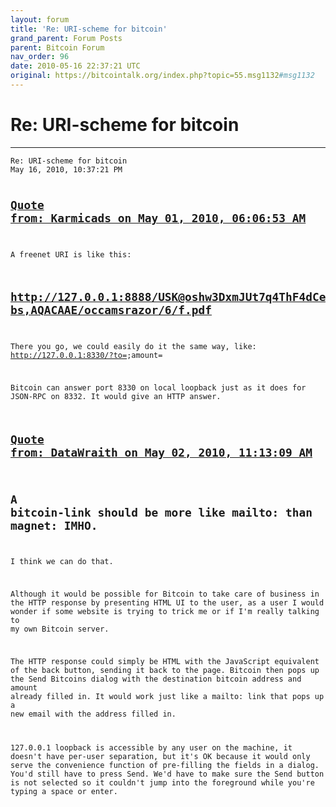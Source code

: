 ```yaml
---
layout: forum
title: 'Re: URI-scheme for bitcoin'
grand_parent: Forum Posts
parent: Bitcoin Forum
nav_order: 96
date: 2010-05-16 22:37:21 UTC
original: https://bitcointalk.org/index.php?topic=55.msg1132#msg1132
---
```

# Re: URI-scheme for bitcoin
---

<div class="language-plaintext highlighter-rouge"><div class="highlight"><pre class="highlight">
<code>Re: URI-scheme for bitcoin
May 16, 2010, 10:37:21 PM	

<a href="https://bitcointalk.org/index.php?topic=55.msg1038#msg1038">Quote from: Karmicads on May 01, 2010, 06:06:53 AM</a>
-------------
A freenet URI is like this:

http://127.0.0.1:8888/USK@oshw3DxmJUt7q4ThF4dCez5IXbc9hCGcv0VuwLRCmeQ,ckeXv20F1gBzkqssB4RXHZ2nB1YRT8Pb8KYZk8wj-bs,AQACAAE/occamsrazor/6/f.pdf
-------------

There you go, we could easily do it the same way, like:
http://127.0.0.1:8330/?to=<bitcoinaddress>;amount=<amount>

Bitcoin can answer port 8330 on local loopback just as it does for JSON-RPC on 8332.  It would give an HTTP answer.


<a href="https://bitcointalk.org/index.php?topic=55.msg1045#msg1045">Quote from: DataWraith on May 02, 2010, 11:13:09 AM</a>
-------------
A bitcoin-link should be more like mailto: than magnet: IMHO.
-------------

I think we can do that.

Although it would be possible for Bitcoin to take care of business in the HTTP response by presenting HTML UI to the user, as a user I would wonder if some website is trying to trick me or if I'm really talking to my own Bitcoin server.

The HTTP response could simply be HTML with the JavaScript equivalent of the back button, sending it back to the page.  Bitcoin then pops up the Send Bitcoins dialog with the destination bitcoin address and amount already filled in.  It would work just like a mailto: link that pops up a new email with the address filled in.

127.0.0.1 loopback is accessible by any user on the machine, it doesn't have per-user separation, but it's OK because it would only serve the convenience function of pre-filling the fields in a dialog.  You'd still have to press Send.  We'd have to make sure the Send button is not selected so it couldn't jump into the foreground while you're typing a space or enter.</code></pre></div></div>
